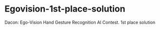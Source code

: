 # Egovision-1st-place-solution
Dacon: Ego-Vision Hand Gesture Recognition AI Contest. 1st place solution
